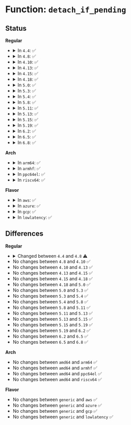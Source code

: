 # Function: <code>detach_if_pending</code>

## Status
<b>Regular</b>
<ul>
<li>
<details>
<summary>In <code>4.4</code>: ✅</summary>

```c
int detach_if_pending(struct timer_list *timer, struct tvec_base *base, bool clear_pending);
```

**Collision:** Unique Static

**Inline:** No

**Transformation:** False

**Instances:**

```
In kernel/time/timer.c (ffffffff810eb9d0)
Location: kernel/time/timer.c:733
Inline: False
Direct callers:
  - kernel/time/timer.c:del_timer
  - kernel/time/timer.c:try_to_del_timer_sync
  - kernel/time/timer.c:schedule_timeout
  - kernel/time/timer.c:mod_timer_pending
  - kernel/time/timer.c:mod_timer
```
**Symbols:**

```
ffffffff810eb9d0-ffffffff810ebac5: detach_if_pending (STB_LOCAL)
```
</details>
</li>
<li>
<details>
<summary>In <code>4.8</code>: ✅</summary>

```c
int detach_if_pending(struct timer_list *timer, struct timer_base *base, bool clear_pending);
```

**Collision:** Unique Static

**Inline:** No

**Transformation:** False

**Instances:**

```
In kernel/time/timer.c (ffffffff810f27d0)
Location: kernel/time/timer.c:831
Inline: False
Direct callers:
  - kernel/time/timer.c:schedule_timeout
  - kernel/time/timer.c:try_to_del_timer_sync
  - kernel/time/timer.c:del_timer
  - kernel/time/timer.c:mod_timer_pending
```
**Symbols:**

```
ffffffff810f27d0-ffffffff810f2897: detach_if_pending (STB_LOCAL)
```
</details>
</li>
<li>
<details>
<summary>In <code>4.10</code>: ✅</summary>

```c
int detach_if_pending(struct timer_list *timer, struct timer_base *base, bool clear_pending);
```

**Collision:** Unique Static

**Inline:** No

**Transformation:** False

**Instances:**

```
In kernel/time/timer.c (ffffffff810f9950)
Location: kernel/time/timer.c:831
Inline: False
Direct callers:
  - kernel/time/timer.c:schedule_timeout
  - kernel/time/timer.c:try_to_del_timer_sync
  - kernel/time/timer.c:del_timer
  - kernel/time/timer.c:mod_timer_pending
```
**Symbols:**

```
ffffffff810f9950-ffffffff810f9a17: detach_if_pending (STB_LOCAL)
```
</details>
</li>
<li>
<details>
<summary>In <code>4.13</code>: ✅</summary>

```c
int detach_if_pending(struct timer_list *timer, struct timer_base *base, bool clear_pending);
```

**Collision:** Unique Static

**Inline:** No

**Transformation:** False

**Instances:**

```
In kernel/time/timer.c (ffffffff810fbe80)
Location: kernel/time/timer.c:797
Inline: False
Direct callers:
  - kernel/time/timer.c:schedule_timeout
  - kernel/time/timer.c:try_to_del_timer_sync
  - kernel/time/timer.c:mod_timer_pending
```
**Symbols:**

```
ffffffff810fbe80-ffffffff810fbf46: detach_if_pending (STB_LOCAL)
```
</details>
</li>
<li>
<details>
<summary>In <code>4.15</code>: ✅</summary>

```c
int detach_if_pending(struct timer_list *timer, struct timer_base *base, bool clear_pending);
```

**Collision:** Unique Static

**Inline:** No

**Transformation:** False

**Instances:**

```
In kernel/time/timer.c (ffffffff81106770)
Location: kernel/time/timer.c:806
Inline: False
Direct callers:
  - kernel/time/timer.c:schedule_timeout
  - kernel/time/timer.c:try_to_del_timer_sync
  - kernel/time/timer.c:timer_reduce
  - kernel/time/timer.c:mod_timer_pending
```
**Symbols:**

```
ffffffff81106770-ffffffff81106839: detach_if_pending (STB_LOCAL)
```
</details>
</li>
<li>
<details>
<summary>In <code>4.18</code>: ✅</summary>

```c
int detach_if_pending(struct timer_list *timer, struct timer_base *base, bool clear_pending);
```

**Collision:** Unique Static

**Inline:** No

**Transformation:** False

**Instances:**

```
In kernel/time/timer.c (ffffffff811130f0)
Location: kernel/time/timer.c:823
Inline: False
Direct callers:
  - kernel/time/timer.c:schedule_timeout
  - kernel/time/timer.c:try_to_del_timer_sync
  - kernel/time/timer.c:timer_reduce
  - kernel/time/timer.c:mod_timer_pending
```
**Symbols:**

```
ffffffff811130f0-ffffffff811131b9: detach_if_pending (STB_LOCAL)
```
</details>
</li>
<li>
<details>
<summary>In <code>5.0</code>: ✅</summary>

```c
int detach_if_pending(struct timer_list *timer, struct timer_base *base, bool clear_pending);
```

**Collision:** Unique Static

**Inline:** No

**Transformation:** False

**Instances:**

```
In kernel/time/timer.c (ffffffff8111d400)
Location: kernel/time/timer.c:822
Inline: False
Direct callers:
  - kernel/time/timer.c:schedule_timeout
  - kernel/time/timer.c:try_to_del_timer_sync
  - kernel/time/timer.c:timer_reduce
  - kernel/time/timer.c:mod_timer_pending
```
**Symbols:**

```
ffffffff8111d400-ffffffff8111d4c9: detach_if_pending (STB_LOCAL)
```
</details>
</li>
<li>
<details>
<summary>In <code>5.3</code>: ✅</summary>

```c
int detach_if_pending(struct timer_list *timer, struct timer_base *base, bool clear_pending);
```

**Collision:** Unique Static

**Inline:** No

**Transformation:** False

**Instances:**

```
In kernel/time/timer.c (ffffffff811280c0)
Location: kernel/time/timer.c:817
Inline: False
Direct callers:
  - kernel/time/timer.c:schedule_timeout
  - kernel/time/timer.c:try_to_del_timer_sync
  - kernel/time/timer.c:timer_reduce
  - kernel/time/timer.c:mod_timer_pending
```
**Symbols:**

```
ffffffff811280c0-ffffffff81128185: detach_if_pending (STB_LOCAL)
```
</details>
</li>
<li>
<details>
<summary>In <code>5.4</code>: ✅</summary>

```c
int detach_if_pending(struct timer_list *timer, struct timer_base *base, bool clear_pending);
```

**Collision:** Unique Static

**Inline:** No

**Transformation:** False

**Instances:**

```
In kernel/time/timer.c (ffffffff81134060)
Location: kernel/time/timer.c:821
Inline: False
Direct callers:
  - kernel/time/timer.c:schedule_timeout
  - kernel/time/timer.c:try_to_del_timer_sync
  - kernel/time/timer.c:timer_reduce
  - kernel/time/timer.c:mod_timer_pending
```
**Symbols:**

```
ffffffff81134060-ffffffff81134125: detach_if_pending (STB_LOCAL)
```
</details>
</li>
<li>
<details>
<summary>In <code>5.8</code>: ✅</summary>

```c
int detach_if_pending(struct timer_list *timer, struct timer_base *base, bool clear_pending);
```

**Collision:** Unique Static

**Inline:** No

**Transformation:** False

**Instances:**

```
In kernel/time/timer.c (ffffffff811441e0)
Location: kernel/time/timer.c:829
Inline: False
Direct callers:
  - kernel/time/timer.c:del_timer_sync
  - kernel/time/timer.c:__mod_timer
```
**Symbols:**

```
ffffffff811441e0-ffffffff811442a6: detach_if_pending (STB_LOCAL)
```
</details>
</li>
<li>
<details>
<summary>In <code>5.11</code>: ✅</summary>

```c
int detach_if_pending(struct timer_list *timer, struct timer_base *base, bool clear_pending);
```

**Collision:** Unique Static

**Inline:** No

**Transformation:** False

**Instances:**

```
In kernel/time/timer.c (ffffffff81140790)
Location: kernel/time/timer.c:831
Inline: False
Direct callers:
  - kernel/time/timer.c:del_timer_sync
  - kernel/time/timer.c:__mod_timer
```
**Symbols:**

```
ffffffff81140790-ffffffff81140840: detach_if_pending (STB_LOCAL)
```
</details>
</li>
<li>
<details>
<summary>In <code>5.13</code>: ✅</summary>

```c
int detach_if_pending(struct timer_list *timer, struct timer_base *base, bool clear_pending);
```

**Collision:** Unique Static

**Inline:** No

**Transformation:** False

**Instances:**

```
In kernel/time/timer.c (ffffffff81141910)
Location: kernel/time/timer.c:833
Inline: False
Direct callers:
  - kernel/time/timer.c:del_timer_sync
  - kernel/time/timer.c:__mod_timer
```
**Symbols:**

```
ffffffff81141910-ffffffff811419c0: detach_if_pending (STB_LOCAL)
```
</details>
</li>
<li>
<details>
<summary>In <code>5.15</code>: ✅</summary>

```c
int detach_if_pending(struct timer_list *timer, struct timer_base *base, bool clear_pending);
```

**Collision:** Unique Static

**Inline:** No

**Transformation:** False

**Instances:**

```
In kernel/time/timer.c (ffffffff81164e50)
Location: kernel/time/timer.c:833
Inline: False
Direct callers:
  - kernel/time/timer.c:del_timer_sync
  - kernel/time/timer.c:__mod_timer
```
**Symbols:**

```
ffffffff81164e50-ffffffff81164efd: detach_if_pending (STB_LOCAL)
```
</details>
</li>
<li>
<details>
<summary>In <code>5.19</code>: ✅</summary>

```c
int detach_if_pending(struct timer_list *timer, struct timer_base *base, bool clear_pending);
```

**Collision:** Unique Static

**Inline:** No

**Transformation:** False

**Instances:**

```
In kernel/time/timer.c (ffffffff81198a20)
Location: kernel/time/timer.c:886
Inline: False
Direct callers:
  - kernel/time/timer.c:del_timer_sync
  - kernel/time/timer.c:del_timer
  - kernel/time/timer.c:__mod_timer
```
**Symbols:**

```
ffffffff81198a20-ffffffff81198b01: detach_if_pending (STB_LOCAL)
```
</details>
</li>
<li>
<details>
<summary>In <code>6.2</code>: ✅</summary>

```c
int detach_if_pending(struct timer_list *timer, struct timer_base *base, bool clear_pending);
```

**Collision:** Unique Static

**Inline:** No

**Transformation:** False

**Instances:**

```
In kernel/time/timer.c (ffffffff811d6dd0)
Location: kernel/time/timer.c:886
Inline: False
Direct callers:
  - kernel/time/timer.c:try_to_del_timer_sync
  - kernel/time/timer.c:timer_shutdown
  - kernel/time/timer.c:timer_delete
  - kernel/time/timer.c:__mod_timer
```
**Symbols:**

```
ffffffff811d6dd0-ffffffff811d6eb1: detach_if_pending (STB_LOCAL)
```
</details>
</li>
<li>
<details>
<summary>In <code>6.5</code>: ✅</summary>

```c
int detach_if_pending(struct timer_list *timer, struct timer_base *base, bool clear_pending);
```

**Collision:** Unique Static

**Inline:** No

**Transformation:** False

**Instances:**

```
In kernel/time/timer.c (ffffffff811eb260)
Location: kernel/time/timer.c:886
Inline: False
Direct callers:
  - kernel/time/timer.c:try_to_del_timer_sync
  - kernel/time/timer.c:timer_shutdown
  - kernel/time/timer.c:timer_delete
  - kernel/time/timer.c:__mod_timer
```
**Symbols:**

```
ffffffff811eb260-ffffffff811eb341: detach_if_pending (STB_LOCAL)
```
</details>
</li>
<li>
<details>
<summary>In <code>6.8</code>: ✅</summary>

```c
int detach_if_pending(struct timer_list *timer, struct timer_base *base, bool clear_pending);
```

**Collision:** Unique Static

**Inline:** No

**Transformation:** False

**Instances:**

```
In kernel/time/timer.c (ffffffff81201290)
Location: kernel/time/timer.c:883
Inline: False
Direct callers:
  - kernel/time/timer.c:try_to_del_timer_sync
  - kernel/time/timer.c:timer_shutdown
  - kernel/time/timer.c:timer_delete
  - kernel/time/timer.c:__mod_timer
```
**Symbols:**

```
ffffffff81201290-ffffffff81201371: detach_if_pending (STB_LOCAL)
```
</details>
</li>
</ul>
<b>Arch</b>
<ul>
<li>
<details>
<summary>In <code>arm64</code>: ✅</summary>

```c
int detach_if_pending(struct timer_list *timer, struct timer_base *base, bool clear_pending);
```

**Collision:** Unique Static

**Inline:** No

**Transformation:** False

**Instances:**

```
In kernel/time/timer.c (ffff80001019eab0)
Location: kernel/time/timer.c:821
Inline: False
Direct callers:
  - kernel/time/timer.c:try_to_del_timer_sync
  - kernel/time/timer.c:timer_reduce
  - kernel/time/timer.c:mod_timer_pending
```
**Symbols:**

```
ffff80001019eab0-ffff80001019ebdc: detach_if_pending (STB_LOCAL)
```
</details>
</li>
<li>
<details>
<summary>In <code>armhf</code>: ✅</summary>

```c
int detach_if_pending(struct timer_list *timer, struct timer_base *base, bool clear_pending);
```

**Collision:** Unique Static

**Inline:** No

**Transformation:** False

**Instances:**

```
In kernel/time/timer.c (c03e7464)
Location: kernel/time/timer.c:821
Inline: False
Direct callers:
  - kernel/time/timer.c:schedule_timeout
  - kernel/time/timer.c:try_to_del_timer_sync
  - kernel/time/timer.c:timer_reduce
  - kernel/time/timer.c:mod_timer_pending
```
**Symbols:**

```
c03e7464-c03e757c: detach_if_pending (STB_LOCAL)
```
</details>
</li>
<li>
<details>
<summary>In <code>ppc64el</code>: ✅</summary>

```c
int detach_if_pending(struct timer_list *timer, struct timer_base *base, bool clear_pending);
```

**Collision:** Unique Static

**Inline:** No

**Transformation:** False

**Instances:**

```
In kernel/time/timer.c (c0000000001fc410)
Location: kernel/time/timer.c:821
Inline: False
Direct callers:
  - kernel/time/timer.c:schedule_timeout
  - kernel/time/timer.c:try_to_del_timer_sync
  - kernel/time/timer.c:add_timer
  - kernel/time/timer.c:timer_reduce
  - kernel/time/timer.c:mod_timer_pending
```
**Symbols:**

```
c0000000001fc410-c0000000001fc598: detach_if_pending (STB_LOCAL)
```
</details>
</li>
<li>
<details>
<summary>In <code>riscv64</code>: ✅</summary>

```c
int detach_if_pending(struct timer_list *timer, struct timer_base *base, bool clear_pending);
```

**Collision:** Unique Static

**Inline:** No

**Transformation:** False

**Instances:**

```
In kernel/time/timer.c (ffffffe00012bd20)
Location: kernel/time/timer.c:821
Inline: False
Direct callers:
  - kernel/time/timer.c:schedule_timeout
  - kernel/time/timer.c:try_to_del_timer_sync
  - kernel/time/timer.c:timer_reduce
  - kernel/time/timer.c:mod_timer_pending
```
**Symbols:**

```
ffffffe00012bd20-ffffffe00012be0c: detach_if_pending (STB_LOCAL)
```
</details>
</li>
</ul>
<b>Flavor</b>
<ul>
<li>
<details>
<summary>In <code>aws</code>: ✅</summary>

```c
int detach_if_pending(struct timer_list *timer, struct timer_base *base, bool clear_pending);
```

**Collision:** Unique Static

**Inline:** No

**Transformation:** False

**Instances:**

```
In kernel/time/timer.c (ffffffff8112c810)
Location: kernel/time/timer.c:821
Inline: False
Direct callers:
  - kernel/time/timer.c:schedule_timeout
  - kernel/time/timer.c:try_to_del_timer_sync
  - kernel/time/timer.c:timer_reduce
  - kernel/time/timer.c:mod_timer_pending
```
**Symbols:**

```
ffffffff8112c810-ffffffff8112c8d5: detach_if_pending (STB_LOCAL)
```
</details>
</li>
<li>
<details>
<summary>In <code>azure</code>: ✅</summary>

```c
int detach_if_pending(struct timer_list *timer, struct timer_base *base, bool clear_pending);
```

**Collision:** Unique Static

**Inline:** No

**Transformation:** False

**Instances:**

```
In kernel/time/timer.c (ffffffff8111f080)
Location: kernel/time/timer.c:821
Inline: False
Direct callers:
  - kernel/time/timer.c:schedule_timeout
  - kernel/time/timer.c:try_to_del_timer_sync
  - kernel/time/timer.c:timer_reduce
  - kernel/time/timer.c:mod_timer_pending
```
**Symbols:**

```
ffffffff8111f080-ffffffff8111f145: detach_if_pending (STB_LOCAL)
```
</details>
</li>
<li>
<details>
<summary>In <code>gcp</code>: ✅</summary>

```c
int detach_if_pending(struct timer_list *timer, struct timer_base *base, bool clear_pending);
```

**Collision:** Unique Static

**Inline:** No

**Transformation:** False

**Instances:**

```
In kernel/time/timer.c (ffffffff8112a530)
Location: kernel/time/timer.c:821
Inline: False
Direct callers:
  - kernel/time/timer.c:schedule_timeout
  - kernel/time/timer.c:try_to_del_timer_sync
  - kernel/time/timer.c:timer_reduce
  - kernel/time/timer.c:mod_timer_pending
```
**Symbols:**

```
ffffffff8112a530-ffffffff8112a5f5: detach_if_pending (STB_LOCAL)
```
</details>
</li>
<li>
<details>
<summary>In <code>lowlatency</code>: ✅</summary>

```c
int detach_if_pending(struct timer_list *timer, struct timer_base *base, bool clear_pending);
```

**Collision:** Unique Static

**Inline:** No

**Transformation:** False

**Instances:**

```
In kernel/time/timer.c (ffffffff81137af0)
Location: kernel/time/timer.c:821
Inline: False
Direct callers:
  - kernel/time/timer.c:schedule_timeout
  - kernel/time/timer.c:try_to_del_timer_sync
  - kernel/time/timer.c:timer_reduce
  - kernel/time/timer.c:mod_timer_pending
```
**Symbols:**

```
ffffffff81137af0-ffffffff81137bd5: detach_if_pending (STB_LOCAL)
```
</details>
</li>
</ul>

## Differences
<b>Regular</b>
<ul>
<li>
<details>
<summary>Changed between <code>4.4</code> and <code>4.8</code> ⚠️</summary>
<ul>
<li>
<b>Param type changed. </b>
<code>struct tvec_base *base</code> ➡️ <code>struct timer_base *base</code>
</li>
</ul>
</details>
</li>
<li>
No changes between <code>4.8</code> and <code>4.10</code> ✅
</li>
<li>
No changes between <code>4.10</code> and <code>4.13</code> ✅
</li>
<li>
No changes between <code>4.13</code> and <code>4.15</code> ✅
</li>
<li>
No changes between <code>4.15</code> and <code>4.18</code> ✅
</li>
<li>
No changes between <code>4.18</code> and <code>5.0</code> ✅
</li>
<li>
No changes between <code>5.0</code> and <code>5.3</code> ✅
</li>
<li>
No changes between <code>5.3</code> and <code>5.4</code> ✅
</li>
<li>
No changes between <code>5.4</code> and <code>5.8</code> ✅
</li>
<li>
No changes between <code>5.8</code> and <code>5.11</code> ✅
</li>
<li>
No changes between <code>5.11</code> and <code>5.13</code> ✅
</li>
<li>
No changes between <code>5.13</code> and <code>5.15</code> ✅
</li>
<li>
No changes between <code>5.15</code> and <code>5.19</code> ✅
</li>
<li>
No changes between <code>5.19</code> and <code>6.2</code> ✅
</li>
<li>
No changes between <code>6.2</code> and <code>6.5</code> ✅
</li>
<li>
No changes between <code>6.5</code> and <code>6.8</code> ✅
</li>
</ul>
<b>Arch</b>
<ul>
<li>
No changes between <code>amd64</code> and <code>arm64</code> ✅
</li>
<li>
No changes between <code>amd64</code> and <code>armhf</code> ✅
</li>
<li>
No changes between <code>amd64</code> and <code>ppc64el</code> ✅
</li>
<li>
No changes between <code>amd64</code> and <code>riscv64</code> ✅
</li>
</ul>
<b>Flavor</b>
<ul>
<li>
No changes between <code>generic</code> and <code>aws</code> ✅
</li>
<li>
No changes between <code>generic</code> and <code>azure</code> ✅
</li>
<li>
No changes between <code>generic</code> and <code>gcp</code> ✅
</li>
<li>
No changes between <code>generic</code> and <code>lowlatency</code> ✅
</li>
</ul>
